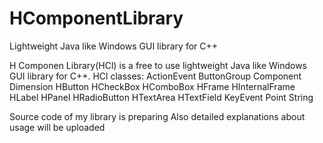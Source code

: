 # HComponentLibrary
Lightweight Java like Windows GUI library for C++

H Componen Library(HCl) is a free to use lightweight Java like Windows GUI library for C++.
HCl classes:
ActionEvent
ButtonGroup
Component
Dimension
HButton
HCheckBox
HComboBox
HFrame
HInternalFrame
HLabel
HPanel
HRadioButton
HTextArea
HTextField
KeyEvent
Point
String

Source code of my library is preparing
Also detailed explanations about usage will be uploaded
